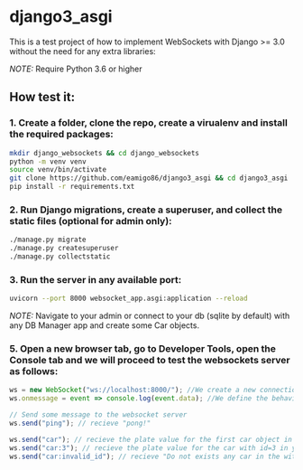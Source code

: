 # django3_asgi

This is a test project of how to implement WebSockets with Django >= 3.0 without the need for any extra libraries:

_NOTE:_ Require Python 3.6 or higher

## How test it:

### 1. Create a folder, clone the repo, create a virualenv and install the required packages:

```bash
mkdir django_websockets && cd django_websockets
python -m venv venv
source venv/bin/activate
git clone https://github.com/eamigo86/django3_asgi && cd django3_asgi
pip install -r requirements.txt
```

### 2. Run Django migrations, create a superuser, and collect the static files (optional for admin only):

```bash
./manage.py migrate
./manage.py createsuperuser
./manage.py collectstatic
```

### 3. Run the server in any available port:

```bash
uvicorn --port 8000 websocket_app.asgi:application --reload
```

_NOTE:_ Navigate to your admin or connect to your db (sqlite by default) with any DB Manager app and create some Car objects.

### 5. Open a new browser tab, go to Developer Tools, open the Console tab and we will proceed to test the websockets server as follows:

```javascript
ws = new WebSocket("ws://localhost:8000/"); //We create a new connection to our server specifying the protocol, address, and port
ws.onmessage = event => console.log(event.data); //We define the behavior that our client will have with the incoming messages

// Send some message to the websocket server
ws.send("ping"); // recieve "pong!"

ws.send("car"); // recieve the plate value for the first car object in db
ws.send("car:3"); // recieve the plate value for the car with id=3 in your db
ws.send("car:invalid_id"); // recieve "Do not exists any car in the with id 'invalid_id'"
```
